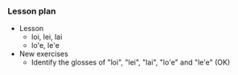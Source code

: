 ### Lesson plan

* Lesson
  * loi, lei, lai
  * lo'e, le'e
* New exercises
  * Identify the glosses of "loi", "lei", "lai", "lo'e" and "le'e" (OK)
